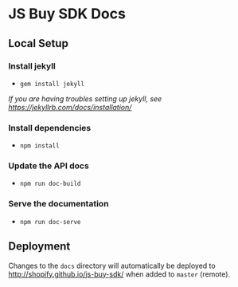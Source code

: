 # JS Buy SDK Docs

## Local Setup

### Install jekyll
- `gem install jekyll`

*If you are having troubles setting up jekyll, see https://jekyllrb.com/docs/installation/*

### Install dependencies
- `npm install`

### Update the API docs
- `npm run doc-build`

### Serve the documentation
- `npm run doc-serve`

## Deployment
Changes to the `docs` directory will automatically be deployed to http://shopify.github.io/js-buy-sdk/ when added to `master` (remote).
